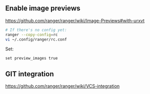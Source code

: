 ## Enable image previews

https://github.com/ranger/ranger/wiki/Image-Previews#with-urxvt

```bash
# If there's no config yet:
ranger --copy-config=rc
vi ~/.config/ranger/rc.conf
```

Set:

```
set preview_images true
```

## GIT integration

https://github.com/ranger/ranger/wiki/VCS-integration